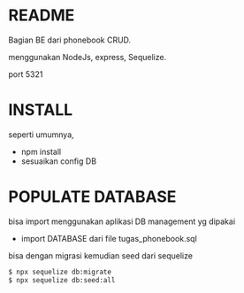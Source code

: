 # README
Bagian BE dari phonebook CRUD.

menggunakan NodeJs, express,  Sequelize.

port 5321

# INSTALL
seperti umumnya,
- npm install
- sesuaikan config DB
# POPULATE DATABASE
bisa import menggunakan aplikasi DB management yg dipakai
- import DATABASE dari file tugas_phonebook.sql


bisa dengan migrasi kemudian seed dari sequelize

```sh
$ npx sequelize db:migrate
$ npx sequelize db:seed:all
```

